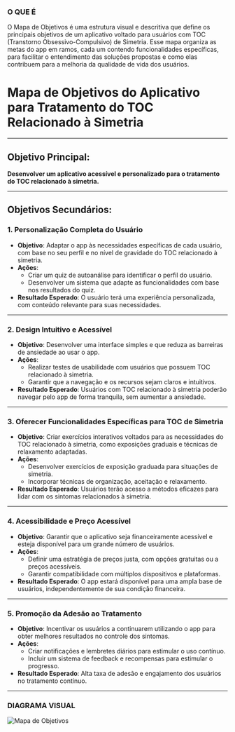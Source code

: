 ### O QUE É

O Mapa de Objetivos é uma estrutura visual e descritiva que define os principais objetivos de um aplicativo voltado para usuários com TOC (Transtorno Obsessivo-Compulsivo) de Simetria. Esse mapa organiza as metas do app em ramos, cada um contendo funcionalidades específicas, para facilitar o entendimento das soluções propostas e como elas contribuem para a melhoria da qualidade de vida dos usuários.


# Mapa de Objetivos do Aplicativo para Tratamento do TOC Relacionado à Simetria

---

## Objetivo Principal:
**Desenvolver um aplicativo acessível e personalizado para o tratamento do TOC relacionado à simetria.**

---

## Objetivos Secundários:

### 1. Personalização Completa do Usuário
- **Objetivo**: Adaptar o app às necessidades específicas de cada usuário, com base no seu perfil e no nível de gravidade do TOC relacionado à simetria.
- **Ações**:
  - Criar um quiz de autoanálise para identificar o perfil do usuário.
  - Desenvolver um sistema que adapte as funcionalidades com base nos resultados do quiz.
- **Resultado Esperado**: O usuário terá uma experiência personalizada, com conteúdo relevante para suas necessidades.

---

### 2. Design Intuitivo e Acessível
- **Objetivo**: Desenvolver uma interface simples e que reduza as barreiras de ansiedade ao usar o app.
- **Ações**:
  - Realizar testes de usabilidade com usuários que possuem TOC relacionado à simetria.
  - Garantir que a navegação e os recursos sejam claros e intuitivos.
- **Resultado Esperado**: Usuários com TOC relacionado à simetria poderão navegar pelo app de forma tranquila, sem aumentar a ansiedade.

---

### 3. Oferecer Funcionalidades Específicas para TOC de Simetria
- **Objetivo**: Criar exercícios interativos voltados para as necessidades do TOC relacionado à simetria, como exposições graduais e técnicas de relaxamento adaptadas.
- **Ações**:
  - Desenvolver exercícios de exposição graduada para situações de simetria.
  - Incorporar técnicas de organização, aceitação e relaxamento.
- **Resultado Esperado**: Usuários terão acesso a métodos eficazes para lidar com os sintomas relacionados à simetria.

---

### 4. Acessibilidade e Preço Acessível
- **Objetivo**: Garantir que o aplicativo seja financeiramente acessível e esteja disponível para um grande número de usuários.
- **Ações**:
  - Definir uma estratégia de preços justa, com opções gratuitas ou a preços acessíveis.
  - Garantir compatibilidade com múltiplos dispositivos e plataformas.
- **Resultado Esperado**: O app estará disponível para uma ampla base de usuários, independentemente de sua condição financeira.

---

### 5. Promoção da Adesão ao Tratamento
- **Objetivo**: Incentivar os usuários a continuarem utilizando o app para obter melhores resultados no controle dos sintomas.
- **Ações**:
  - Criar notificações e lembretes diários para estimular o uso contínuo.
  - Incluir um sistema de feedback e recompensas para estimular o progresso.
- **Resultado Esperado**: Alta taxa de adesão e engajamento dos usuários no tratamento contínuo.

---



### DIAGRAMA VISUAL

![Mapa de Objetivos](https://github.com/user-attachments/assets/e35cff6b-a354-4eb9-b97e-59bccce6a9f4)
